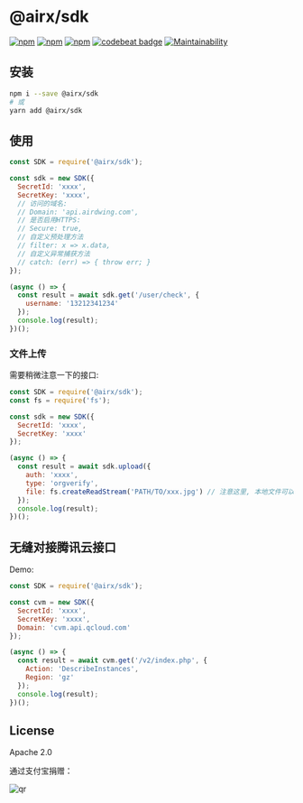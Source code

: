 # @airx/sdk

[![npm](https://img.shields.io/npm/v/@airx/sdk.svg)](https://npmjs.org/package/@airx/sdk) [![npm](https://img.shields.io/npm/dm/@airx/sdk.svg)](https://npmjs.org/package/@airx/sdk) [![npm](https://img.shields.io/npm/dt/@airx/sdk.svg)](https://npmjs.org/package/@airx/sdk) [![codebeat badge](https://codebeat.co/badges/4c2ac939-121c-4f15-8b97-1b84847e076a)](https://codebeat.co/projects/github-com-airdwing-js-airx-sdk-master) [![Maintainability](https://api.codeclimate.com/v1/badges/fd7eacc0d56f1303771c/maintainability)](https://codeclimate.com/github/AirDwing/js-airx-sdk/maintainability)

## 安装

```bash
npm i --save @airx/sdk
# 或
yarn add @airx/sdk
```

## 使用

```js
const SDK = require('@airx/sdk');

const sdk = new SDK({
  SecretId: 'xxxx',
  SecretKey: 'xxxx',
  // 访问的域名:
  // Domain: 'api.airdwing.com',
  // 是否启用HTTPS:
  // Secure: true, 
  // 自定义预处理方法
  // filter: x => x.data,
  // 自定义异常捕获方法
  // catch: (err) => { throw err; }
});

(async () => {
  const result = await sdk.get('/user/check', {
    username: '13212341234'
  });
  console.log(result);
})();
```

### 文件上传

需要稍微注意一下的接口:

```js
const SDK = require('@airx/sdk');
const fs = require('fs');

const sdk = new SDK({
  SecretId: 'xxxx',
  SecretKey: 'xxxx'
});

(async () => {
  const result = await sdk.upload({
    auth: 'xxxx',
    type: 'orgverify',
    file: fs.createReadStream('PATH/TO/xxx.jpg') // 注意这里, 本地文件可以用 path.join 拼装地址,或者直接用Stream
  });
  console.log(result);
})();
```

## 无缝对接腾讯云接口

Demo:

```js
const SDK = require('@airx/sdk');

const cvm = new SDK({
  SecretId: 'xxxx',
  SecretKey: 'xxxx',
  Domain: 'cvm.api.qcloud.com'
});

(async () => {
  const result = await cvm.get('/v2/index.php', {
    Action: 'DescribeInstances',
    Region: 'gz'
  });
  console.log(result);
})();
```


## License

Apache 2.0

通过支付宝捐赠：

![qr](https://cloud.githubusercontent.com/assets/1890238/15489630/fccbb9cc-2193-11e6-9fed-b93c59d6ef37.png)
